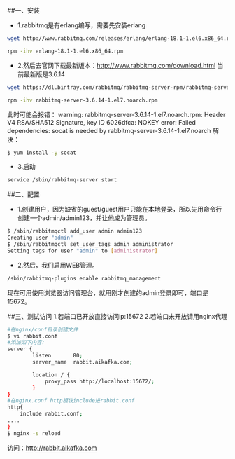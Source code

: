 ##一、安装
- 1.rabbitmq是有erlang编写，需要先安装erlang
```bash
wget http://www.rabbitmq.com/releases/erlang/erlang-18.1-1.el6.x86_64.rpm

rpm -ihv erlang-18.1-1.el6.x86_64.rpm
```

- 2.然后去官网下载最新版本：http://www.rabbitmq.com/download.html 
当前最新版是3.6.14
```bash
wget https://dl.bintray.com/rabbitmq/rabbitmq-server-rpm/rabbitmq-server-3.6.14-1.el7.noarch.rpm

rpm -ihv rabbitmq-server-3.6.14-1.el7.noarch.rpm
```
此时可能会报错：
warning: rabbitmq-server-3.6.14-1.el7.noarch.rpm: Header V4 RSA/SHA512 Signature, key ID 6026dfca: NOKEY
error: Failed dependencies:
	socat is needed by rabbitmq-server-3.6.14-1.el7.noarch
解决：
```bash
$ yum install -y socat
```
- 3.启动

```bash
service /sbin/rabbitmq-server start
``` 

##二、配置

- 1.创建用户，因为缺省的guest/guest用户只能在本地登录，所以先用命令行创建一个admin/admin123，并让他成为管理员。
```bash
$ /sbin/rabbitmqctl add_user admin admin123
Creating user "admin"
$ /sbin/rabbitmqctl set_user_tags admin administrator
Setting tags for user "admin" to [administrator]
```

- 2.然后，我们启用WEB管理。

```bash
/sbin/rabbitmq-plugins enable rabbitmq_management
```
现在可用使用浏览器访问管理台，就用刚才创建的admin登录即可，端口是15672。

##三、测试访问
1.若端口已开放直接访问ip:15672
2.若端口未开放请用nginx代理

```bash
#在nginx/conf目录创建文件
$ vi rabbit.conf
#添加如下内容:
server {
        listen       80;
        server_name  rabbit.aikafka.com;

        location / {
            proxy_pass http://localhost:15672/;
        }
}
#在nginx.conf http模块include进rabbit.conf
http{
    include rabbit.conf;
....
}
$ nginx -s reload
```
访问：http://rabbit.aikafka.com